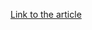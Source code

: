 [Link to the article](https://www.microsoft.com/security/blog/2021/07/22/when-coin-miners-evolve-part-1-exposing-lemonduck-and-lemoncat-modern-mining-malware-infrastructure/)
